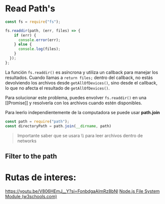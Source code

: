 
# Read Path's

```js
const fs = require("fs");

fs.readdir(path, (err, files) => {
    if (err) {
      console.error(err);
    } else {
      console.log(files);
    }
  });
};
```

La función `fs.readdir()` es asíncrona y utiliza un callback para manejar los resultados. Cuando llamas a `return files;` dentro del callback, no estás devolviendo los archivos desde `getAllOfDevices()`, sino desde el callback, lo que no afecta el resultado de `getAllOfDevices()`.

Para solucionar este problema, puedes envolver `fs.readdir()` en una [[Promise]] y resolverla con los archivos cuando estén disponibles.



Para leerlo independientemente de la computadora se puede usar **path.join** 

```js
const path = require("path");
const directoryPath = path.join(__dirname, path)
```

>Importante saber que se usara \\\\ para leer archivos dentro de networks
## Filter to the path

# Rutas de interes:
https://youtu.be/V806HEmJ__Y?si=FonbdgaAImRz8bNl
[Node.js File System Module (w3schools.com)](https://www.w3schools.com/nodejs/ref_fs.asp)

